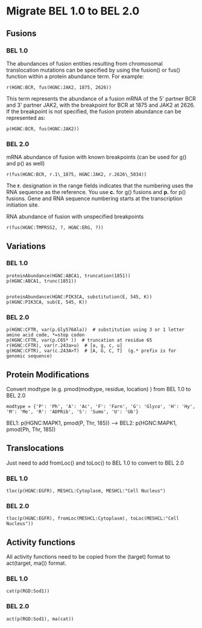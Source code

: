 # Migrate BEL 1.0 to BEL 2.0

## Fusions

### BEL 1.0
The abundances of fusion entities resulting from chromosomal translocation mutations can be specified by using the fusion() or fus() function within a protein abundance term. For example:

    r(HGNC:BCR, fus(HGNC:JAK2, 1875, 2626))

This term represents the abundance of a fusion mRNA of the 5' partner BCR and 3' partner JAK2, with the breakpoint for BCR at 1875 and JAK2 at 2626. If the breakpoint is not specified, the fusion protein abundance can be represented as:

    p(HGNC:BCR, fus(HGNC:JAK2))

### BEL 2.0

mRNA abundance of fusion with known breakpoints (can be used for g() and p() as well)

    r(fus(HGNC:BCR, r.1\_1875, HGNC:JAK2, r.2626\_5034))

The **r.** designation in the range fields indicates that the numbering uses the RNA sequence as the reference. You use **c.** for g() fusions and **p.** for p() fusions. Gene and RNA sequence numbering starts at the transcription initiation site.

RNA abundance of fusion with unspecified breakpoints

    r(fus(HGNC:TMPRSS2, ?, HGNC:ERG, ?))


## Variations

### BEL 1.0

    proteinAbundance(HGNC:ABCA1, truncation(1851))
    p(HGNC:ABCA1, trunc(1851))


    proteinAbundance(HGNC:PIK3CA, substitution(E, 545, K))
    p(HGNC:PIK3CA, sub(E, 545, K))


### BEL 2.0

    p(HGNC:CFTR, var(p.Gly576Ala))  # substitution using 3 or 1 letter amino acid code, *=stop codon
    p(HGNC:CFTR, var(p.C65* ))  # truncation at residue 65
    r(HGNC:CFTR), var(r.243a>u)  # [a, g, c, u]
    g(HGNC:CFTR), var(c.243A>T)  # [A, G, C, T]  (g.* prefix is for genomic sequence)


## Protein Modifications

Convert modtype (e.g. pmod(modtype, residue, location) ) from BEL 1.0 to BEL 2.0

    modtype = {'P': 'Ph', 'A': 'Ac', 'F': 'Farn', 'G': 'Glyco', 'H': 'Hy', 'M': 'Me', 'R': 'ADPRib', 'S': 'Sumo', 'U': 'Ub'}

 BEL1: p(HGNC:MAPK1, pmod(P, Thr, 185))  --> BEL2:  p(HGNC:MAPK1, pmod(Ph, Thr, 185))

## Translocations

Just need to add fromLoc() and toLoc() to BEL 1.0 to convert to BEL 2.0

### BEL 1.0

    tloc(p(HGNC:EGFR), MESHCL:Cytoplasm, MESHCL:"Cell Nucleus")

### BEL 2.0

    tloc(p(HGNC:EGFR), fromLoc(MESHCL:Cytoplasm), toLoc(MESHCL:"Cell Nucleus"))

## Activity functions

All activity functions need to be copied from the <activityfunction>(target) format to act(target, ma(<activityfunction>)) format.

### BEL 1.0

    cat(p(RGD:Sod1))

### BEL 2.0

    act(p(RGD:Sod1), ma(cat))
